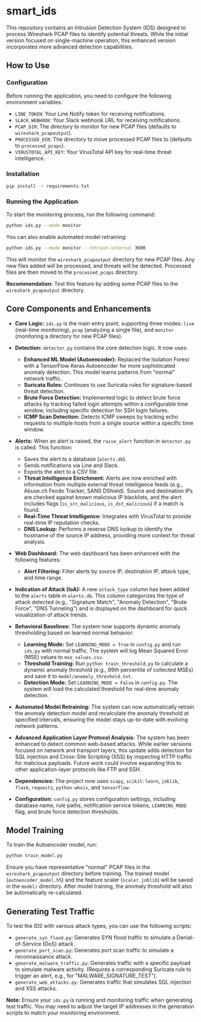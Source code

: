 # smart_ids

This repository contains an Intrusion Detection System (IDS) designed to process Wireshark PCAP files to identify potential threats. While the initial version focused on single-machine operation, this enhanced version incorporates more advanced detection capabilities.

## How to Use

### Configuration

Before running the application, you need to configure the following environment variables:

*   `LINE_TOKEN`: Your Line Notify token for receiving notifications.
*   `SLACK_WEBHOOK`: Your Slack webhook URL for receiving notifications.
*   `PCAP_DIR`: The directory to monitor for new PCAP files (defaults to `wireshark_pcapoutput`).
*   `PROCESSED_DIR`: The directory to move processed PCAP files to (defaults to `processed_pcaps`).
*   `VIRUSTOTAL_API_KEY`: Your VirusTotal API key for real-time threat intelligence.

### Installation

```bash
pip install -r requirements.txt
```

### Running the Application

To start the monitoring process, run the following command:

```bash
python ids.py --mode monitor
```

You can also enable automated model retraining:

```bash
python ids.py --mode monitor --retrain-interval 3600
```
This will monitor the `wireshark_pcapoutput` directory for new PCAP files. Any new files added will be processed, and threats will be detected. Processed files are then moved to the `processed_pcaps` directory.

**Recommendation:** Test this feature by adding some PCAP files to the `wireshark_pcapoutput` directory.

## Core Components and Enhancements

*   **Core Logic:** `ids.py` is the main entry point, supporting three modes: `live` (real-time monitoring), `pcap` (analyzing a single file), and `monitor` (monitoring a directory for new PCAP files).

*   **Detection:** `detector.py` contains the core detection logic. It now uses:
    *   **Enhanced ML Model (Autoencoder):** Replaced the Isolation Forest with a TensorFlow Keras Autoencoder for more sophisticated anomaly detection. This model learns patterns from "normal" network traffic.
    *   **Suricata Rules:** Continues to use Suricata rules for signature-based threat detection.
    *   **Brute Force Detection:** Implemented logic to detect brute force attacks by tracking failed login attempts within a configurable time window, including specific detection for SSH login failures.
    *   **ICMP Scan Detection:** Detects ICMP sweeps by tracking echo requests to multiple hosts from a single source within a specific time window.

*   **Alerts:** When an alert is raised, the `raise_alert` function in `detector.py` is called. This function:
    *   Saves the alert to a database (`alerts.db`).
    *   Sends notifications via Line and Slack.
    *   Exports the alert to a CSV file.
    *   **Threat Intelligence Enrichment:** Alerts are now enriched with information from multiple external threat intelligence feeds (e.g., Abuse.ch Feodo Tracker, SANS DShield). Source and destination IPs are checked against known malicious IP blacklists, and the alert includes flags (`is_src_malicious`, `is_dst_malicious`) if a match is found.
    *   **Real-Time Threat Intelligence:** Integrates with VirusTotal to provide real-time IP reputation checks.
    *   **DNS Lookup:** Performs a reverse DNS lookup to identify the hostname of the source IP address, providing more context for threat analysis.

*   **Web Dashboard:** The web dashboard has been enhanced with the following features:
    *   **Alert Filtering:** Filter alerts by source IP, destination IP, attack type, and time range.

*   **Indication of Attack (IoA):** A new `attack_type` column has been added to the `alerts` table in `alerts.db`. This column categorizes the type of attack detected (e.g., "Signature Match", "Anomaly Detection", "Brute Force", "DNS Tunneling") and is displayed on the dashboard for quick visualization of attack trends.

*   **Behavioral Baselines:** The system now supports dynamic anomaly thresholding based on learned normal behavior:
    *   **Learning Mode:** Set `LEARNING_MODE = True` in `config.py` and run `ids.py` with normal traffic. The system will log Mean Squared Error (MSE) values to `mse_values.csv`.
    *   **Threshold Training:** Run `python train_threshold.py` to calculate a dynamic anomaly threshold (e.g., 99th percentile of collected MSEs) and save it to `model/anomaly_threshold.txt`.
    *   **Detection Mode:** Set `LEARNING_MODE = False` in `config.py`. The system will load the calculated threshold for real-time anomaly detection.

*   **Automated Model Retraining:** The system can now automatically retrain the anomaly detection model and recalculate the anomaly threshold at specified intervals, ensuring the model stays up-to-date with evolving network patterns.

*   **Advanced Application Layer Protocol Analysis:** The system has been enhanced to detect common web-based attacks. While earlier versions focused on network and transport layers, this update adds detection for SQL injection and Cross-Site Scripting (XSS) by inspecting HTTP traffic for malicious payloads. Future work could involve expanding this to other application-layer protocols like FTP and SSH.

*   **Dependencies:** The project now uses `scapy`, `scikit-learn`, `joblib`, `flask`, `requests`, `python-whois`, and `tensorflow`.

*   **Configuration:** `config.py` stores configuration settings, including database name, rule paths, notification service tokens, `LEARNING_MODE` flag, and brute force detection thresholds.

## Model Training

To train the Autoencoder model, run:

```bash
python train_model.py
```

Ensure you have representative "normal" PCAP files in the `wireshark_pcapoutput` directory before training. The trained model (`autoencoder_model.h5`) and the feature scaler (`scaler.joblib`) will be saved in the `model/` directory. After model training, the anomaly threshold will also be automatically re-calculated.

## Generating Test Traffic

To test the IDS with various attack types, you can use the following scripts:

*   `generate_syn_flood.py`: Generates SYN flood traffic to simulate a Denial-of-Service (DoS) attack.
*   `generate_port_scan.py`: Generates port scan traffic to simulate a reconnaissance attack.
*   `generate_malware_traffic.py`: Generates traffic with a specific payload to simulate malware activity. (Requires a corresponding Suricata rule to trigger an alert, e.g., for "MALWARE_SIGNATURE_TEST").
*   `generate_web_attacks.py`: Generates traffic that simulates SQL injection and XSS attacks.

**Note:** Ensure your `ids.py` is running and monitoring traffic when generating test traffic. You may need to adjust the target IP addresses in the generation scripts to match your monitoring environment.

